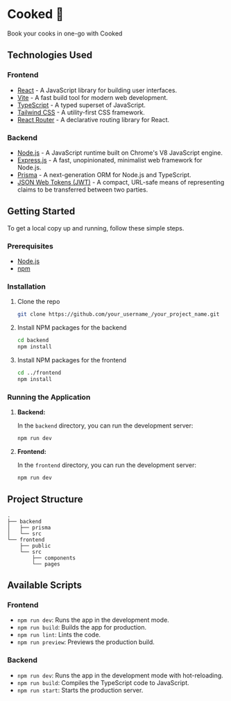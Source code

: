 # Cooked 🍲

Book your cooks in one-go with Cooked

## Technologies Used

### Frontend

- [React](https://reactjs.org/) - A JavaScript library for building user interfaces.
- [Vite](https://vitejs.dev/) - A fast build tool for modern web development.
- [TypeScript](https://www.typescriptlang.org/) - A typed superset of JavaScript.
- [Tailwind CSS](https://tailwindcss.com/) - A utility-first CSS framework.
- [React Router](https://reactrouter.com/) - A declarative routing library for React.

### Backend

- [Node.js](https://nodejs.org/) - A JavaScript runtime built on Chrome's V8 JavaScript engine.
- [Express.js](https://expressjs.com/) - A fast, unopinionated, minimalist web framework for Node.js.
- [Prisma](https://www.prisma.io/) - A next-generation ORM for Node.js and TypeScript.
- [JSON Web Tokens (JWT)](https://jwt.io/) - A compact, URL-safe means of representing claims to be transferred between two parties.

## Getting Started

To get a local copy up and running, follow these simple steps.

### Prerequisites

- [Node.js](https://nodejs.org/en/download/)
- [npm](https://www.npmjs.com/get-npm)

### Installation

1. Clone the repo
   ```sh
   git clone https://github.com/your_username_/your_project_name.git
   ```
2. Install NPM packages for the backend
   ```sh
   cd backend
   npm install
   ```
3. Install NPM packages for the frontend
   ```sh
   cd ../frontend
   npm install
   ```

### Running the Application

1.  **Backend:**

    In the `backend` directory, you can run the development server:

    ```sh
    npm run dev
    ```

2.  **Frontend:**

    In the `frontend` directory, you can run the development server:

    ```sh
    npm run dev
    ```

## Project Structure

```
.
├── backend
│   ├── prisma
│   └── src
└── frontend
    ├── public
    └── src
        ├── components
        └── pages
```

## Available Scripts

### Frontend

- `npm run dev`: Runs the app in the development mode.
- `npm run build`: Builds the app for production.
- `npm run lint`: Lints the code.
- `npm run preview`: Previews the production build.

### Backend

- `npm run dev`: Runs the app in the development mode with hot-reloading.
- `npm run build`: Compiles the TypeScript code to JavaScript.
- `npm run start`: Starts the production server.
